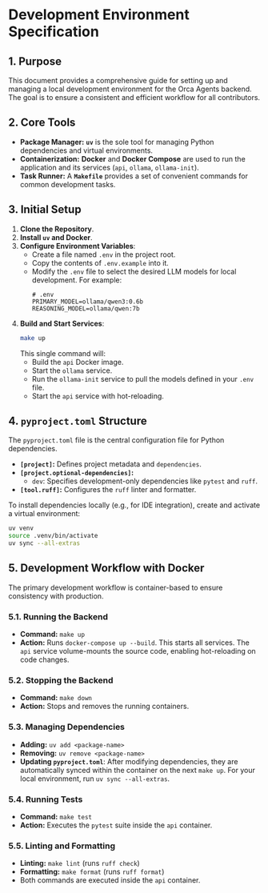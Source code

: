 # Development Environment Specification

## 1. Purpose

This document provides a comprehensive guide for setting up and managing a local development environment for the Orca Agents backend. The goal is to ensure a consistent and efficient workflow for all contributors.

## 2. Core Tools

-   **Package Manager:** **`uv`** is the sole tool for managing Python dependencies and virtual environments.
-   **Containerization:** **Docker** and **Docker Compose** are used to run the application and its services (`api`, `ollama`, `ollama-init`).
-   **Task Runner:** A **`Makefile`** provides a set of convenient commands for common development tasks.

## 3. Initial Setup

1.  **Clone the Repository**.
2.  **Install `uv` and Docker**.
3.  **Configure Environment Variables**:
    -   Create a file named `.env` in the project root.
    -   Copy the contents of `.env.example` into it.
    -   Modify the `.env` file to select the desired LLM models for local development. For example:
        ```env
        # .env
        PRIMARY_MODEL=ollama/qwen3:0.6b
        REASONING_MODEL=ollama/qwen:7b
        ```
4.  **Build and Start Services**:
    ```bash
    make up
    ```
    This single command will:
    -   Build the `api` Docker image.
    -   Start the `ollama` service.
    -   Run the `ollama-init` service to pull the models defined in your `.env` file.
    -   Start the `api` service with hot-reloading.

## 4. `pyproject.toml` Structure

The `pyproject.toml` file is the central configuration file for Python dependencies.

-   **`[project]`:** Defines project metadata and `dependencies`.
-   **`[project.optional-dependencies]`:**
    -   `dev`: Specifies development-only dependencies like `pytest` and `ruff`.
-   **`[tool.ruff]`:** Configures the `ruff` linter and formatter.

To install dependencies locally (e.g., for IDE integration), create and activate a virtual environment:
```bash
uv venv
source .venv/bin/activate
uv sync --all-extras
```

## 5. Development Workflow with Docker

The primary development workflow is container-based to ensure consistency with production.

### 5.1. Running the Backend

-   **Command:** `make up`
-   **Action:** Runs `docker-compose up --build`. This starts all services. The `api` service volume-mounts the source code, enabling hot-reloading on code changes.

### 5.2. Stopping the Backend

-   **Command:** `make down`
-   **Action:** Stops and removes the running containers.

### 5.3. Managing Dependencies

-   **Adding:** `uv add <package-name>`
-   **Removing:** `uv remove <package-name>`
-   **Updating `pyproject.toml`**: After modifying dependencies, they are automatically synced within the container on the next `make up`. For your local environment, run `uv sync --all-extras`.

### 5.4. Running Tests

-   **Command:** `make test`
-   **Action:** Executes the `pytest` suite inside the `api` container.

### 5.5. Linting and Formatting

-   **Linting:** `make lint` (runs `ruff check`)
-   **Formatting:** `make format` (runs `ruff format`)
-   Both commands are executed inside the `api` container. 